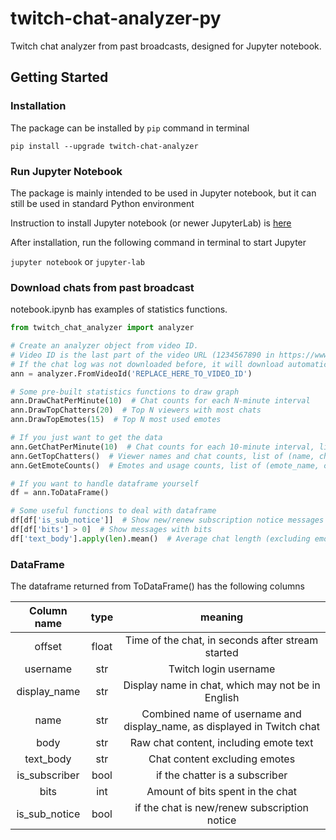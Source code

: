 # twitch-chat-analyzer-py

Twitch chat analyzer from past broadcasts, designed for Jupyter notebook.


## Getting Started

### Installation

The package can be installed by ```pip``` command in terminal 

```pip install --upgrade twitch-chat-analyzer```

### Run Jupyter Notebook

The package is mainly intended to be used in Jupyter notebook, but it can still be used in standard Python environment

Instruction to install Jupyter notebook (or newer JupyterLab) is [here](https://jupyter.org/install)

After installation, run the following command in terminal to start Jupyter

```jupyter notebook``` or ```jupyter-lab```

### Download chats from past broadcast

notebook.ipynb has examples of statistics functions. 

```python
from twitch_chat_analyzer import analyzer

# Create an analyzer object from video ID.
# Video ID is the last part of the video URL (1234567890 in https://www.twitch.tv/videos/1234567890)
# If the chat log was not downloaded before, it will download automatically and create an analyzer.
ann = analyzer.FromVideoId('REPLACE_HERE_TO_VIDEO_ID')

# Some pre-built statistics functions to draw graph
ann.DrawChatPerMinute(10)  # Chat counts for each N-minute interval
ann.DrawTopChatters(20)  # Top N viewers with most chats
ann.DrawTopEmotes(15)  # Top N most used emotes

# If you just want to get the data
ann.GetChatPerMinute(10)  # Chat counts for each 10-minute interval, list of (offset, count)
ann.GetTopChatters()  # Viewer names and chat counts, list of (name, chat_count), sorted by chat count
ann.GetEmoteCounts()  # Emotes and usage counts, list of (emote_name, count), sorted by count

# If you want to handle dataframe yourself
df = ann.ToDataFrame()

# Some useful functions to deal with dataframe
df[df['is_sub_notice']]  # Show new/renew subscription notice messages
df[df['bits'] > 0]  # Show messages with bits
df['text_body'].apply(len).mean()  # Average chat length (excluding emotes)

```

### DataFrame

The dataframe returned from ToDataFrame() has the following columns

| Column name | type | meaning |
| :---------: | :--: | :-----: |
| offset | float | Time of the chat, in seconds after stream started |
| username | str | Twitch login username |
| display_name | str | Display name in chat, which may not be in English |
| name | str | Combined name of username and display_name, as displayed in Twitch chat |
| body | str | Raw chat content, including emote text |
| text_body | str | Chat content excluding emotes |
| is_subscriber | bool | if the chatter is a subscriber |
| bits | int | Amount of bits spent in the chat |
| is_sub_notice | bool | if the chat is new/renew subscription notice | 

